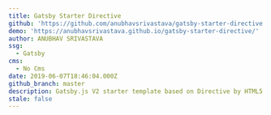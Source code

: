 ```yaml
---
title: Gatsby Starter Directive
github: 'https://github.com/anubhavsrivastava/gatsby-starter-directive'
demo: 'https://anubhavsrivastava.github.io/gatsby-starter-directive/'
author: ANUBHAV SRIVASTAVA
ssg:
  - Gatsby
cms:
  - No Cms
date: 2019-06-07T18:46:04.000Z
github_branch: master
description: Gatsby.js V2 starter template based on Directive by HTML5 UP
stale: false
---
```

